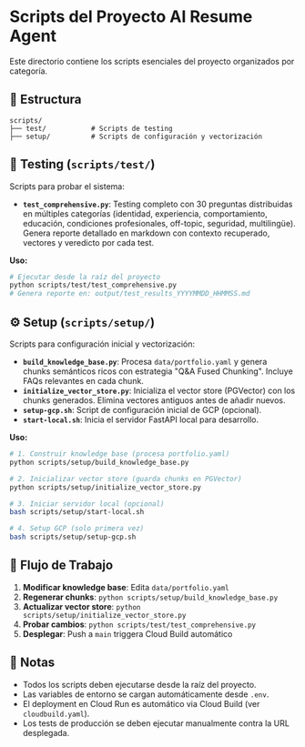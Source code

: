 # Scripts del Proyecto AI Resume Agent

Este directorio contiene los scripts esenciales del proyecto organizados por categoría.

## 📁 Estructura

```
scripts/
├── test/           # Scripts de testing
├── setup/          # Scripts de configuración y vectorización
```

## 🧪 Testing (`scripts/test/`)

Scripts para probar el sistema:

- **`test_comprehensive.py`**: Testing completo con 30 preguntas distribuidas en múltiples categorías (identidad, experiencia, comportamiento, educación, condiciones profesionales, off-topic, seguridad, multilingüe). Genera reporte detallado en markdown con contexto recuperado, vectores y veredicto por cada test.

**Uso:**
```bash
# Ejecutar desde la raíz del proyecto
python scripts/test/test_comprehensive.py
# Genera reporte en: output/test_results_YYYYMMDD_HHMMSS.md
```

## ⚙️ Setup (`scripts/setup/`)

Scripts para configuración inicial y vectorización:

- **`build_knowledge_base.py`**: Procesa `data/portfolio.yaml` y genera chunks semánticos ricos con estrategia "Q&A Fused Chunking". Incluye FAQs relevantes en cada chunk.
- **`initialize_vector_store.py`**: Inicializa el vector store (PGVector) con los chunks generados. Elimina vectores antiguos antes de añadir nuevos.
- **`setup-gcp.sh`**: Script de configuración inicial de GCP (opcional).
- **`start-local.sh`**: Inicia el servidor FastAPI local para desarrollo.

**Uso:**
```bash
# 1. Construir knowledge base (procesa portfolio.yaml)
python scripts/setup/build_knowledge_base.py

# 2. Inicializar vector store (guarda chunks en PGVector)
python scripts/setup/initialize_vector_store.py

# 3. Iniciar servidor local (opcional)
bash scripts/setup/start-local.sh

# 4. Setup GCP (solo primera vez)
bash scripts/setup/setup-gcp.sh
```

## 📝 Flujo de Trabajo

1. **Modificar knowledge base**: Edita `data/portfolio.yaml`
2. **Regenerar chunks**: `python scripts/setup/build_knowledge_base.py`
3. **Actualizar vector store**: `python scripts/setup/initialize_vector_store.py`
4. **Probar cambios**: `python scripts/test/test_comprehensive.py`
5. **Desplegar**: Push a `main` triggera Cloud Build automático

## 🔧 Notas

- Todos los scripts deben ejecutarse desde la raíz del proyecto.
- Las variables de entorno se cargan automáticamente desde `.env`.
- El deployment en Cloud Run es automático via Cloud Build (ver `cloudbuild.yaml`).
- Los tests de producción se deben ejecutar manualmente contra la URL desplegada.

